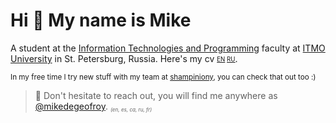 # Hi 👋 My name is Mike

A student at the [Information Technologies and Programming](https://en.itmo.ru/en/faculty/7/Information_Technologies_and_Programming_Faculty.htm) faculty at [ITMO University](https://itmo.ru/) in St. Petersburg, Russia. Here's my cv <sub><sup>[EN](https://github.com/mikedegeofroy/mikedegeofroy/blob/main/Michel_de_Geofroy_CV_EN.pdf) [RU](https://github.com/mikedegeofroy/mikedegeofroy/blob/main/Michel_de_Geofroy_CV_RU.pdf)</sup></sub>.

<sub>In my free time I try new stuff with my team at [shampiniony](https://github.com/shampiniony), you can check that out too :)</sub>

> 💌 Don't hesitate to reach out, you will find me anywhere as [@mikedegeofroy](https://t.me/mikedegeofroy). <sub><sub><sup>_(en, es, ca, ru, fr)_</sub></sub></sub>
